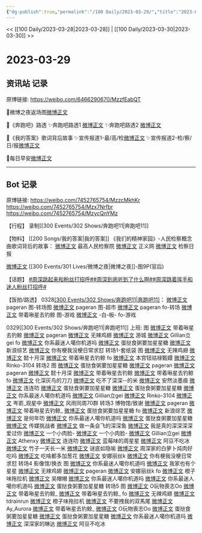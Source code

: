```yaml
---
{"dg-publish":true,"permalink":"/100 Daily/2023-03-29/","title":"2023-03-29","created":"2023-03-30T13:39:20.000+08:00","updated":"2023-04-11T14:46:31.000+08:00"}
---
```



<< [[100 Daily/2023-03-28\|2023-03-28]] | [[100 Daily/2023-03-30\|2023-03-30]] >>

# 2023-03-29

## 资讯站 记录

原博链接: https://weibo.com/6466290670/MzzfEabQT

🌟微博之夜返场图[微博正文](https://m.weibo.cn/6466290670/4884740710079731)

🌟《奔跑吧》路透
✨奔跑吧路透1 [微博正文](https://m.weibo.cn/6466290670/4884690828526653)
✨奔跑吧路透2 [微博正文](https://m.weibo.cn/6466290670/4884632892607253)

🌟《我的答案》歌词背后故事
✨宣传报道1-最/高/检[微博正文](https://m.weibo.cn/6466290670/4884645709089698)
✨宣传报道2-检/察/日/报[微博正文](https://m.weibo.cn/6466290670/4884585504837437)

🌟每日早安[微博正文](https://m.weibo.cn/6466290670/4884555314237709)

---
## Bot 记录

原博链接: https://weibo.com/7452765754/MzzcMkhKr
https://weibo.com/7452765754/Mzx7Nrfbr
https://weibo.com/7452765754/MzycQnYMz

【行程】
录制[[300 Events/302 Shows/奔跑吧11\|奔跑吧11]]

【物料】
[[200 Songs/我的答案\|我的答案]]
《我们的精神家园》-人民检察概念曲歌词背后的故事：
[微博正文](http://weibo.com/5053469079/MzvXEdoQe) 最高人民检察院
[微博正文](http://weibo.com/1896650227/MztGEqpJI) 正义网
[微博正文](http://weibo.com/3183107112/MztHNC2HQ) 检察日报

[微博正文](http://weibo.com/5248300719/Mzymhd1JJ) [[300 Events/301 Lives/微博之夜\|微博之夜]]-图9P(官后)

【话题】
[#周深跳起来和粉丝打招呼#](https://s.weibo.com/weibo?q=%23%E5%91%A8%E6%B7%B1%E8%B7%B3%E8%B5%B7%E6%9D%A5%E5%92%8C%E7%B2%89%E4%B8%9D%E6%89%93%E6%8B%9B%E5%91%BC%23)[#周深到底听到了什么啊#](https://s.weibo.com/weibo?q=%23%E5%91%A8%E6%B7%B1%E5%88%B0%E5%BA%95%E5%90%AC%E5%88%B0%E4%BA%86%E4%BB%80%E4%B9%88%E5%95%8A%23)[#周深跳着挥手和迷人粉丝打招呼#](https://s.weibo.com/weibo?q=%23%E5%91%A8%E6%B7%B1%E8%B7%B3%E7%9D%80%E6%8C%A5%E6%89%8B%E5%92%8C%E8%BF%B7%E4%BA%BA%E7%B2%89%E4%B8%9D%E6%89%93%E6%8B%9B%E5%91%BC%23)

【饭拍/路透】
0328[[300 Events/302 Shows/奔跑吧11\|奔跑吧11]](补充)：
[微博正文](http://weibo.com/7633014126/MztpPk9ub) pageran 图-转场图
[微博正文](http://weibo.com/7633014126/Mzz6Uz74s) pageran 图-超市
[微博正文](https://weibo.com/7633014126/MzpLZbeyf) pageran fo-转场
[微博正文](https://weibo.com/3246571812/Mzu8r7seE) 带着啾星去钓鲸 图-游戏
[微博正文](https://weibo.com/7701104286/MzutOrxQm) -白-板- fo-游戏

0329[[300 Events/302 Shows/奔跑吧11\|奔跑吧11]]
上班:
图
[微博正文](http://weibo.com/3246571812/MzuUE0wmB) 带着啾星去钓鲸
[微博正文](http://weibo.com/7633014126/MzuXEuXK6) pageran
[微博正文](http://weibo.com/7495641082/MzuWifWTX) 无辣鸡翅
[微博正文](https://weibo.com/1801743981/MzuYy4jP0) 游城
[微博正文](http://weibo.com/5355738926/Mzv2D2ZWN) Gillian立gei
fo
[微博正文](http://weibo.com/7724525486/MzuUml2rE) 你系最迷人噶你机道吗
[微博正文](http://weibo.com/6048634807/MzuW8wXp3) 蛋挞食粥要加星星糖
[微博正文](https://weibo.com/1878335471/Mzvt3rutO) 新浪综艺
[微博正文](https://weibo.com/5883478724/MzvdQwyeq) 你有梗我没梗日常求怼
转场1-套纸袋
图
[微博正文](http://weibo.com/7495641082/Mzve0EPP9) 无辣鸡翅
[微博正文](https://weibo.com/5635213381/MzvmIuvXv) 懿十月深
[微博正文](https://weibo.com/3246571812/MzvXAmQNg) 带着啾星去钓鲸
fo
[微博正文](https://weibo.com/7644836386/MzvBF795x) 本宫钮祜禄甄嬛
[微博正文](https://weibo.com/1580023053/MzvdxoCQd) Rinko-3104
转场2
图
[微博正文](http://weibo.com/6048634807/Mzw74qMkw) 蛋挞食粥要加星星糖
[微博正文](https://weibo.com/7633014126/MzvwglI8e) pageran
[微博正文](https://weibo.com/7633014126/MzvCC0UAc) pageran
[微博正文](https://weibo.com/5635213381/MzvAgzwyy) 懿十月深
[微博正文](https://weibo.com/3246571812/MzvQdkOLF) 带着啾星去钓鲸
[微博正文](http://weibo.com/3246571812/Mzw4hCf5U) 带着啾星去钓鲸
fo
[微博正文](http://weibo.com/7002182285/MzvSPtPz9) 化深灰鸟的刀刀
[微博正文](https://weibo.com/5939169691/MzwahApnI) 吃不了深深--的米
[微博正文](https://weibo.com/7464654303/MzvNGDCsF) 安然淡墨痕
[微博正文](https://weibo.com/6163340953/MzvMf6H0y) 连连叻
[微博正文](https://weibo.com/6048634807/MzvDP35AT) 蛋挞食粥要加星星糖
[微博正文](https://weibo.com/6048634807/MzvDP35AT) 蛋挞食粥要加星星糖
[微博正文](https://weibo.com/7724525486/MzvLT2ym5) 你系最迷人噶你机道吗
[微博正文](https://weibo.com/5355738926/MzvPRrHjV) Gillian立gei
[微博正文](https://weibo.com/1580023053/MzvF0AoBp) Rinko-3104
[微博正文](https://weibo.com/6803848198/MzvMNsGX3) 岑嵛_观星中
[微博正文](http://weibo.com/6735440572/Mzx4emhgH) 风雨同周70群
转场3 博物馆/致谢
[微博正文](http://weibo.com/7633014126/Mzwsk40qJ) pageran
[微博正文](https://weibo.com/3246571812/MzwxG9J51) 带着啾星去钓鲸_
[微博正文](http://weibo.com/6048634807/Mzwz75ejY) 蛋挞食粥要加星星糖
fo
[微博正文](http://weibo.com/1878335471/Mzx2JAda4) 新浪综艺
[微博正文](https://weibo.com/5746194813/4884664609408220) 是何年叻
[微博正文](https://weibo.com/7724525486/MzwriuQRs) 你系最迷人噶你机道吗
[微博正文](http://weibo.com/6048634807/MzwIQfyYk) 蛋挞食粥要加星星糖
[微博正文](http://weibo.com/2267557713/MzwxAwGMd) 传媒挑战者
[微博正文](http://weibo.com/2418853977/MzwCh3fx4) 做一条会飞的深深鱼
[微博正文](http://weibo.com/6717947822/MzwAx9J0S) 我是真的深深深深爱过你
[微博正文](https://weibo.com/2879489742/MzwxrDF16) 一个小肉脸-
[微博正文](http://weibo.com/2879489742/MzwPodI10) 一个小肉脸-
[微博正文](https://weibo.com/5355738926/MzwvZyoyt) Gillian立gei
[微博正文](https://weibo.com/5418828411/MzwtNEZwb) Athenxy
[微博正文](https://weibo.com/6163340953/MzwqeEqd3) 连连叻
[微博正文](https://weibo.com/7304978843/Mzwq7hll2) 蓝莓味的周星星
[微博正文](http://weibo.com/5975015951/MzwpLpjnX) 阿豆不吃冰
[微博正文](http://weibo.com/5647386451/MzwEwuhn8) 竹子一天长一米
[微博正文](http://weibo.com/5587785091/MzwLnsF1o) 谜底如隐喻
[微博正文](http://weibo.com/7017597412/MzwP6fwsz) 周深家的白萝卜炖肉好吃吗
[微博正文](https://weibo.com/6585077637/MzwIxhwRf) 吃啥都多加葱花
[微博正文](http://weibo.com/2158306174/MzxpKxcFq) 安娜丽丝k
[微博正文](https://weibo.com/5883478724/MzwCb9IxL) 你有梗我没梗日常求怼
转场4 影像馆/换衣
图
[微博正文](http://weibo.com/7724525486/MzwULuhwr) 你系最迷人噶你机道吗
[微博正文](http://weibo.com/7423554418/MzwRZxTy4) 我家也有个星星
[微博正文](http://weibo.com/7495641082/MzwZHpUit) 无辣鸡翅
[微博正文](http://weibo.com/7633014126/Mzx0Tuscf) pageran
[微博正文](http://weibo.com/2158306174/MzxPc7ZbD) 安娜丽丝k
fo
[微博正文](http://weibo.com/6985585754/MzwL7vgEi) 橙子味拖拉机
[微博正文](http://weibo.com/5903836723/MzwSVeBPr) 吴帽帽
[微博正文](https://weibo.com/7724525486/MzwK8BOZk) 你系最迷人噶你机道吗
[微博正文](http://weibo.com/7724525486/MzxpB63Tv) 你系最迷人噶你机道吗
[微博正文](https://weibo.com/6048634807/MzwYSx3ai) 蛋挞食粥要加星星糖
转场5
图
[微博正文](https://weibo.com/3503135563/MzxvR3PxS) O玩物喪志Oo
[微博正文](https://weibo.com/3246571812/MzxX71dYv) 带着啾星去钓鲸_
[微博正文](https://weibo.com/3246571812/MzynOkLAq) 带着啾星去钓鲸_
fo
[微博正文](http://weibo.com/7495641082/MzxBe511K) 无辣鸡翅
[微博正文](https://weibo.com/1693254035/MzxBPjVy4) tdrainrun
[微博正文](http://weibo.com/6985585754/MzxxHrdoP) 橙子味拖拉机
[微博正文](https://weibo.com/5559824779/MzxLw6lMS) 不要拽我的双馬尾
[微博正文](https://weibo.com/6140167283/MzxGgEnME) Ay_Aurora
[微博正文](http://weibo.com/3246571812/MzycZi7ZQ) 带着啾星去钓鲸_
[微博正文](https://weibo.com/3503135563/4884711728221386) O玩物喪志Oo
[微博正文](http://weibo.com/6048634807/Mzyjwn48g) 蛋挞食粥要加星星糖
[微博正文](https://weibo.com/6048634807/MzxXidJpw) 蛋挞食粥要加星星糖
[微博正文](https://weibo.com/7724525486/Mzy3quoCN) 你系最迷人噶你机道吗
[微博正文](https://weibo.com/1748607631/MzxSiuS8E) 深深家的琳达
[微博正文](https://weibo.com/5975015951/MzxS6FAX9) 阿豆不吃冰
